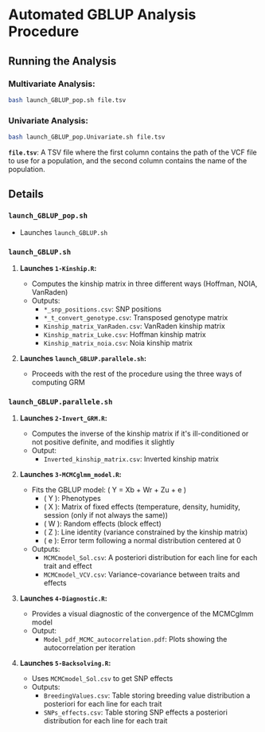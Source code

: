 # Automated GBLUP Analysis Procedure

## Running the Analysis

### Multivariate Analysis:
```bash
bash launch_GBLUP_pop.sh file.tsv
```

### Univariate Analysis:
```bash
bash launch_GBLUP_pop.Univariate.sh file.tsv
```

**`file.tsv`**: A TSV file where the first column contains the path of the VCF file to use for a population, and the second column contains the name of the population.

## Details

### `launch_GBLUP_pop.sh`

- Launches `launch_GBLUP.sh`

### `launch_GBLUP.sh`

1. **Launches `1-Kinship.R`:**
   - Computes the kinship matrix in three different ways (Hoffman, NOIA, VanRaden)
   - Outputs:
     - `*_snp_positions.csv`: SNP positions
     - `*_t_convert_genotype.csv`: Transposed genotype matrix
     - `Kinship_matrix_VanRaden.csv`: VanRaden kinship matrix
     - `Kinship_matrix_Luke.csv`: Hoffman kinship matrix
     - `Kinship_matrix_noia.csv`: Noia kinship matrix

2. **Launches `launch_GBLUP.parallele.sh`:**
   - Proceeds with the rest of the procedure using the three ways of computing GRM

### `launch_GBLUP.parallele.sh`

1. **Launches `2-Invert_GRM.R`:**
   - Computes the inverse of the kinship matrix if it's ill-conditioned or not positive definite, and modifies it slightly
   - Output:
     - `Inverted_kinship_matrix.csv`: Inverted kinship matrix

2. **Launches `3-MCMCglmm_model.R`:**
   - Fits the GBLUP model: \( Y = Xb + Wr + Zu + e \)
     - \( Y \): Phenotypes
     - \( X \): Matrix of fixed effects (temperature, density, humidity, session (only if not always the same))
     - \( W \): Random effects (block effect)
     - \( Z \): Line identity (variance constrained by the kinship matrix)
     - \( e \): Error term following a normal distribution centered at 0
   - Outputs:
     - `MCMCmodel_Sol.csv`: A posteriori distribution for each line for each trait and effect
     - `MCMCmodel_VCV.csv`: Variance-covariance between traits and effects

3. **Launches `4-Diagnostic.R`:**
   - Provides a visual diagnostic of the convergence of the MCMCglmm model
   - Output:
     - `Model_pdf_MCMC_autocorrelation.pdf`: Plots showing the autocorrelation per iteration

4. **Launches `5-Backsolving.R`:**
   - Uses `MCMCmodel_Sol.csv` to get SNP effects
   - Outputs:
     - `BreedingValues.csv`: Table storing breeding value distribution a posteriori for each line for each trait
     - `SNPs_effects.csv`: Table storing SNP effects a posteriori distribution for each line for each trait
